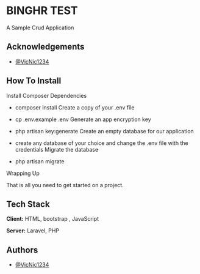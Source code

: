 
# BINGHR TEST

A Sample Crud Application


## Acknowledgements

- [@VicNic1234](https://github.com/VicNic1234)

## How To Install

Install Composer Dependencies
- composer install
Create a copy of your .env file
- cp .env.example .env
Generate an app encryption key
- php artisan key:generate
Create an empty database for our application
- create any database of your choice and change the .env file with the credentials 
Migrate the database

- php artisan migrate

Wrapping Up

That is all you need to get started on a project.
## Tech Stack

**Client:** HTML, bootstrap , JavaScript 

**Server:** Laravel, PHP


## Authors

- [@VicNic1234](https://github.com/VicNic1234)

